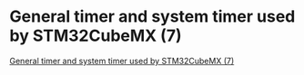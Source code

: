 # General timer and system timer used by STM32CubeMX (7)
[General timer and system timer used by STM32CubeMX (7)](https://aiwithcloud.com/2022/09/15/general_timer_and_system_timer_used_by_stm32cubemx_7/)